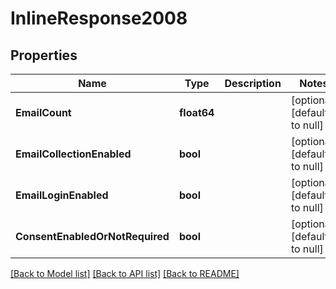 # InlineResponse2008

## Properties
Name | Type | Description | Notes
------------ | ------------- | ------------- | -------------
**EmailCount** | **float64** |  | [optional] [default to null]
**EmailCollectionEnabled** | **bool** |  | [optional] [default to null]
**EmailLoginEnabled** | **bool** |  | [optional] [default to null]
**ConsentEnabledOrNotRequired** | **bool** |  | [optional] [default to null]

[[Back to Model list]](../README.md#documentation-for-models) [[Back to API list]](../README.md#documentation-for-api-endpoints) [[Back to README]](../README.md)


